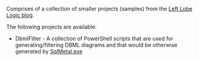Comprises of a collection of smaller projects (samples) from the [Left Lobe Logic blog](http://leftlobed.wordpress.com).

The following projects are available:
  * DbmlFilter - A collection of PowerShell scripts that are used for generating/filtering DBML diagrams and that would be otherwise generated by [SqlMetal.exe](http://msdn.microsoft.com/en-us/library/bb386987.aspx)
